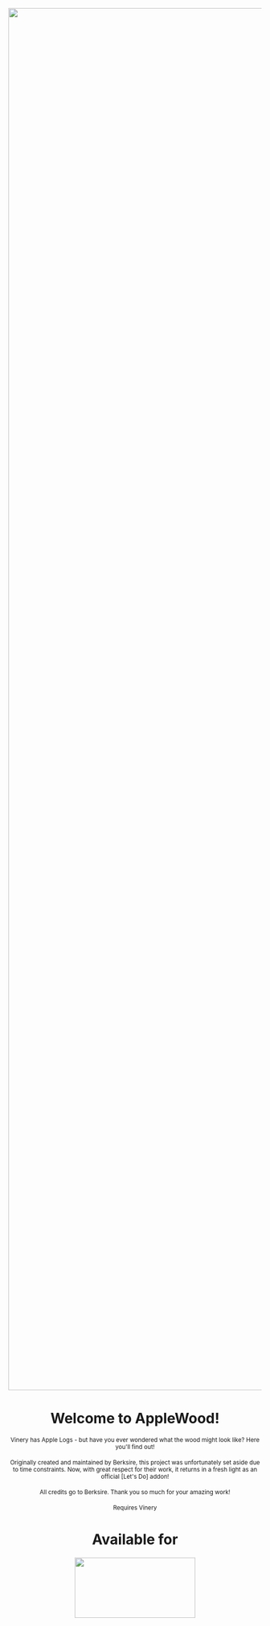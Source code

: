 <p align="center"><img src="https://imgur.com/pdZ3G0j.png" width="2750"></p>

<h1 align="center">Welcome to AppleWood!</h1>

<div style="text-align: center;"><sub>Vinery has Apple Logs - but have you ever wondered what the wood might look like? Here you'll find out!</sub></div>

<br>

<div style="text-align: center;"><sub>Originally created and maintained by Berksire, this project was unfortunately set aside due to time constraints. Now, with great respect for their work, it returns in a fresh light as an official [Let's Do] addon!</sub></div>

<br>

<div style="text-align: center;"><sub>All credits go to Berksire. Thank you so much for your amazing work!</sub></div>

<br>

<div style="text-align: center;"><sub>Requires Vinery</sub></div>

<h1 align="center">Available for</h1>
<p align="center"><img src="https://imgur.com/gREqi3m.png" width="240" height="120"></p>


